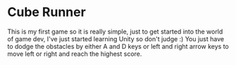 # Cube Runner
 This is my first game so it is really simple, just to get started into the world of game dev, I've just started learning Unity so don't judge :)
You just have to dodge the obstacles by either A and D keys or left and right arrow keys to move left or right and reach the highest score.
